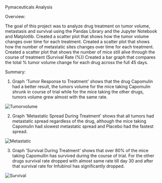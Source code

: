 
Pymaceuticals Analysis

Overview:

The goal of this project was to analyze drug treatment on tumor volume, metastasis and survival using the Pandas Library and the Jupyter Notebook and Matplotlib.
Created a scatter plot that shows how the tumor volume changes over time for each treatment.
Created a scatter plot that shows how the number of metastatic sites changes over time for each treatment.
Created a scatter plot that shows the number of mice still alive through the course of treatment (Survival Rate (%))
Created a bar graph that compares the total % tumor volume change for each drug across the full 45 days.

Summary:

1. Graph 'Tumor Response to Treatment' shows that the drug Capomulin had a better result, the tumors volume for the mice taking Capomulin shrunk in course of trial while for the mice taking the other drugs, tumors volume grew almost with the same rate.

![Tumorvolume](https://user-images.githubusercontent.com/50187921/69074872-d695cb00-09f5-11ea-9360-eac2bfd0fba9.png)



2. Graph 'Metastatic Spread During Treatment' shows that all tumors had metastatic spread regardless of the drug, although the mice taking Capomulin had slowest metastatic spread and Placebo had the fastest spread.

![Metastatic](https://user-images.githubusercontent.com/50187921/69075765-a7805900-09f7-11ea-9660-91e8b873cab7.png)

3. Graph 'Survival During Treatment' shows that over 80% of the mice taking Capomullin has survived during the course of trial. For the other drugs survival rate dropped with almost same rate till day 30 and after that survival rate for Infubinol has significantly dropped.

![Survival](https://user-images.githubusercontent.com/50187921/69075911-f75f2000-09f7-11ea-8df9-9e20eb48c379.png)


